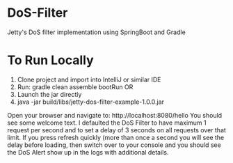 # DoS-Filter
Jetty's DoS filter implementation using SpringBoot and Gradle

# To Run Locally
1. Clone project and import into IntelliJ or similar IDE
2. Run: gradle clean assemble bootRun
OR
1. Launch the jar directly
2. java -jar build/libs/jetty-dos-filter-example-1.0.0.jar

Open your browser and navigate to: http://localhost:8080/hello
You should see some welcome text.
I defaulted the DoS Filter to have maximum 1 request per second and to set a delay of 3 seconds on all requests over that limit.
If you press refresh quickly (more than once a second you will see the delay before loading, then switch over to your console and you should see the DoS Alert show up in the logs with additional details.
